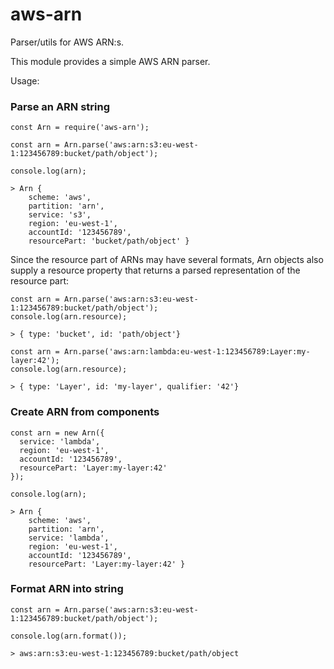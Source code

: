 # aws-arn
Parser/utils for AWS ARN:s.

This module provides a simple AWS ARN parser.

Usage:

### Parse an ARN string
```
const Arn = require('aws-arn');

const arn = Arn.parse('aws:arn:s3:eu-west-1:123456789:bucket/path/object');

console.log(arn);

> Arn {
    scheme: 'aws',
    partition: 'arn',
    service: 's3',
    region: 'eu-west-1',
    accountId: '123456789',
    resourcePart: 'bucket/path/object' }
```

Since the resource part of ARNs may have several formats, Arn objects also supply a resource property that returns a parsed representation of the resource part:

```  
const arn = Arn.parse('aws:arn:s3:eu-west-1:123456789:bucket/path/object');
console.log(arn.resource);

> { type: 'bucket', id: 'path/object'}

const arn = Arn.parse('aws:arn:lambda:eu-west-1:123456789:Layer:my-layer:42');
console.log(arn.resource);

> { type: 'Layer', id: 'my-layer', qualifier: '42'}
```

### Create ARN from components

```
const arn = new Arn({
  service: 'lambda',
  region: 'eu-west-1',
  accountId: '123456789',
  resourcePart: 'Layer:my-layer:42'
});

console.log(arn);

> Arn {
    scheme: 'aws',
    partition: 'arn',
    service: 'lambda',
    region: 'eu-west-1',
    accountId: '123456789',
    resourcePart: 'Layer:my-layer:42' }
```

### Format ARN into string

```
const arn = Arn.parse('aws:arn:s3:eu-west-1:123456789:bucket/path/object');

console.log(arn.format());

> aws:arn:s3:eu-west-1:123456789:bucket/path/object
```